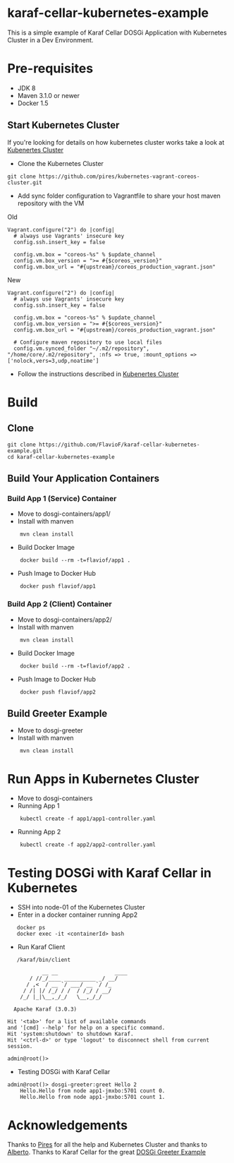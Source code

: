 karaf-cellar-kubernetes-example
============================
This is a simple example of Karaf Cellar DOSGi Application with Kubernetes Cluster in a Dev Environment.

# Pre-requisites

* JDK 8
* Maven 3.1.0 or newer
* Docker 1.5

## Start Kubernetes Cluster
If you're looking for details on how kubernetes cluster works take a look at [Kubenertes Cluster](https://github.com/pires/kubernetes-vagrant-coreos-cluster)

* Clone the Kubernetes Cluster
```
git clone https://github.com/pires/kubernetes-vagrant-coreos-cluster.git
```
* Add sync folder configuration to Vagrantfile to share your host maven repository with the VM

Old
```
Vagrant.configure("2") do |config|
  # always use Vagrants' insecure key
  config.ssh.insert_key = false

  config.vm.box = "coreos-%s" % $update_channel
  config.vm.box_version = ">= #{$coreos_version}"
  config.vm.box_url = "#{upstream}/coreos_production_vagrant.json"
```
New
```
Vagrant.configure("2") do |config|
  # always use Vagrants' insecure key
  config.ssh.insert_key = false

  config.vm.box = "coreos-%s" % $update_channel
  config.vm.box_version = ">= #{$coreos_version}"
  config.vm.box_url = "#{upstream}/coreos_production_vagrant.json"

  # Configure maven repository to use local files
  config.vm.synced_folder "~/.m2/repository", "/home/core/.m2/repository", :nfs => true, :mount_options => ['nolock,vers=3,udp,noatime']
```
* Follow the instructions described in [Kubenertes Cluster](https://github.com/pires/kubernetes-vagrant-coreos-cluster)

# Build

## Clone
```
git clone https://github.com/FlavioF/karaf-cellar-kubernetes-example.git
cd karaf-cellar-kubernetes-example
```

## Build Your Application Containers
### Build App 1 (Service) Container

* Move to dosgi-containers/app1/
* Install with manven
```
    mvn clean install
```
* Build Docker Image
```
    docker build --rm -t=flaviof/app1 .
```
* Push Image to Docker Hub
```
    docker push flaviof/app1
```

### Build App 2 (Client) Container
* Move to dosgi-containers/app2/
* Install with manven
```
    mvn clean install
```
* Build Docker Image
```
    docker build --rm -t=flaviof/app2 .
```
* Push Image to Docker Hub
```
    docker push flaviof/app2
```

## Build Greeter Example
* Move to dosgi-greeter
* Install with manven
```
    mvn clean install
```

# Run Apps in Kubernetes Cluster
* Move to dosgi-containers
* Running App 1
```
    kubectl create -f app1/app1-controller.yaml 
```
* Running App 2
```
    kubectl create -f app2/app2-controller.yaml 
```

# Testing DOSGi with Karaf Cellar in Kubernetes
* SSH into node-01 of the Kubernetes Cluster
* Enter in a docker container running App2
```
   docker ps
   docker exec -it <containerId> bash
```
* Run Karaf Client
```
   /karaf/bin/client

           __ __                  ____      
       / //_/____ __________ _/ __/      
      / ,<  / __ `/ ___/ __ `/ /_        
     / /| |/ /_/ / /  / /_/ / __/        
    /_/ |_|\__,_/_/   \__,_/_/         

  Apache Karaf (3.0.3)

Hit '<tab>' for a list of available commands
and '[cmd] --help' for help on a specific command.
Hit 'system:shutdown' to shutdown Karaf.
Hit '<ctrl-d>' or type 'logout' to disconnect shell from current session.

admin@root()> 
```

* Testing DOSGi with Karaf Cellar
```
admin@root()> dosgi-greeter:greet Hello 2
    Hello.Hello from node app1-jmxbo:5701 count 0.
    Hello.Hello from node app1-jmxbo:5701 count 1.
```

# Acknowledgements

Thanks to [Pires](https://github.com/pires) for all the help and Kubernetes Cluster and thanks to [Alberto](https://github.com/albertocsm).
Thanks to Karaf Cellar for the great [DOSGi Greeter Example](https://github.com/apache/karaf-cellar/tree/master/samples/dosgi-greeter) 


